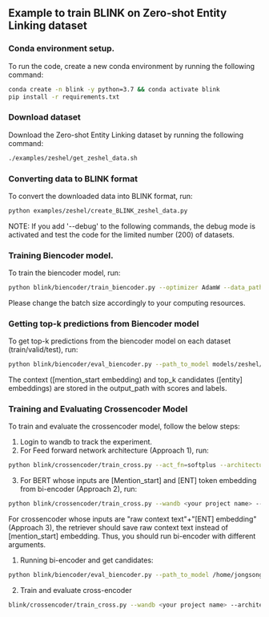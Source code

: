## Example to train BLINK on Zero-shot Entity Linking dataset

### Conda environment setup. 
To run the code, create a new conda environment by running the following command:
```bash
conda create -n blink -y python=3.7 && conda activate blink
pip install -r requirements.txt
```
 
### Download dataset
Download the Zero-shot Entity Linking dataset by running the following command:
```bash
./examples/zeshel/get_zeshel_data.sh
```
 
### Converting data to BLINK format
To convert the downloaded data into BLINK format, run:
```bash
python examples/zeshel/create_BLINK_zeshel_data.py
```

NOTE: If you add '--debug' to the following commands, the debug mode is activated and test the code for the limited number (200) of datasets.

### Training Biencoder model.
To train the biencoder model, run: 
```bash
python blink/biencoder/train_biencoder.py --optimizer AdamW --data_path data/zeshel/blink_format --output_path models/zeshel/biencoder --learning_rate 1e-05 --num_train_epochs 5 --max_context_length 128 --max_cand_length 128 --train_batch_size 128 --eval_batch_size 64 --bert_model bert-base-cased --type_optimization all_encoder_layers --data_parallel True
```
Please change the batch size accordingly to your computing resources.

### Getting top-k predictions from Biencoder model
To get top-k predictions from the biencoder model on each dataset (train/valid/test), run:
```bash
python blink/biencoder/eval_biencoder.py --path_to_model models/zeshel/biencoder/pytorch_model.bin --data_path data/zeshel/blink_format --output_path models/zeshel --encode_batch_size 256 --eval_batch_size 32 --top_k 64 --bert_model bert-base-cased --mode train,valid,test --zeshel True --data_parallel True --architecture special_tokens --cand_encode_path data/zeshel/cand_enc --cand_pool_path data/zeshel/cand_pool --save_topk_result 
```
The context ([mention_start embedding) and top_k candidates ([entity] embeddings) are stored in the output_path with scores and labels.

### Training and Evaluating Crossencoder Model
To train and evaluate the crossencoder model, follow the below steps:

1. Login to wandb to track the experiment.
2. For Feed forward network architecture (Approach 1), run:
```bash
python blink/crossencoder/train_cross.py --act_fn=softplus --architecture=mlp --decoder=False --dim_red=512 --layers=6 --learning_rate=0.001 --train_batch_size=256
```
3. For BERT whose inputs are [Mention_start] and [ENT] token embedding from bi-encoder (Approach 2), run:
```bash
python blink/crossencoder/train_cross.py --wandb <your project name> --architecture special_token --learning_rate 2e-05 --num_train_epochs 100 --train_batch_size 256 --eval_batch_size 1024 --wandb "BERT with Speical Tokens" --save True --add_linear True
```
For crossencoder whose inputs are "raw context text"+"[ENT] embedding" (Approach 3), the retriever should save raw context text instead of [mention_start] embedding. Thus, you should run bi-encoder with different arguments.

1. Running bi-encoder and get candidates:
```bash
python blink/biencoder/eval_biencoder.py --path_to_model /home/jongsong/BLINK/models/zeshel/biencoder_base/pytorch_model.bin --data_path data/zeshel/blink_format --output_path models/zeshel_base_special_tokens --encode_batch_size 128 --eval_batch_size 128 --top_k --save_topk_result --bert_model bert-base-cased --mode valid --zeshel True --data_parallel True --architecture raw_context_text --cand_encode_path data/zeshel/cand_enc --cand_pool_path data/zeshel/cand_pool_base/cand_pool
```
2. Train and evaluate cross-encoder
```bash
blink/crossencoder/train_cross.py --wandb <your project name> --architecture raw_context_text --learning_rate 2e-05 --num_train_epochs 20 --train_batch_size 8 --eval_batch_size 128 --save True --add_linear True
```